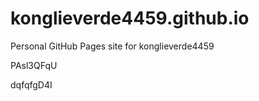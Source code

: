 # konglieverde4459.github.io
Personal GitHub Pages site for konglieverde4459






















































PAsl3QFqU

dqfqfgD4I
